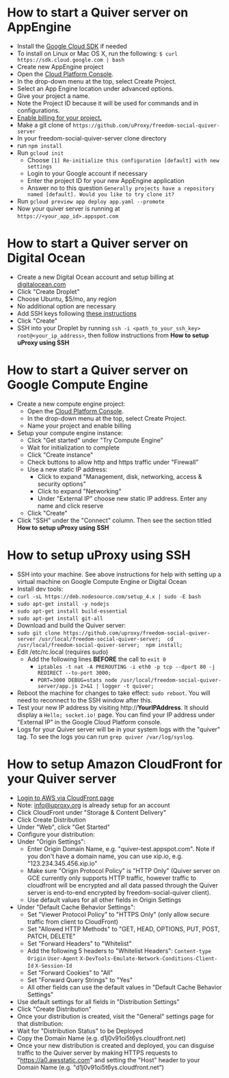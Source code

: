 # How to start a Quiver server on AppEngine
* Install the [Google Cloud SDK](https://cloud.google.com/sdk/) if needed
 * To install on Linux or Mac OS X, run the following: ```$ curl https://sdk.cloud.google.com | bash```
* Create new AppEngine project
 * Open the [Cloud Platform Console](https://console.cloud.google.com/?_ga=1.8589557.1999999848.1449090455).
 * In the drop-down menu at the top, select Create Project.
 * Select an App Engine location under advanced options.
 * Give your project a name.
 * Note the Project ID because it will be used for commands and in configurations.
 * [Enable billing for your project.](https://console.cloud.google.com/project/_/settings)
* Make a git clone of ```https://github.com/uProxy/freedom-social-quiver-server```
* In your freedom-social-quiver-server clone directory
 * run ```npm install```
 * Run ```gcloud init```
     * Choose ```[1] Re-initialize this configuration [default] with new settings```
     * Login to your Google account if necessary
     * Enter the project ID for your new AppEngine application
     * Answer no to this question ```Generally projects have a repository named [default]. Would you like to try clone it?```
 * Run ```gcloud preview app deploy app.yaml --promote```
* Now your quiver server is running at ```https://<your_app_id>.appspot.com```

# How to start a Quiver server on Digital Ocean
* Create a new Digital Ocean account and setup billing at [digitalocean.com](http://digitalocean.com)
* Click "Create Droplet"
 * Choose Ubuntu, $5/mo, any region
 * No additional option are necessary
 * Add SSH keys following [these instructions](https://www.digitalocean.com/community/tutorials/how-to-use-ssh-keys-with-digitalocean-droplets)
 * Click "Create"
* SSH into your Droplet by running ```ssh -i <path_to_your_ssh_key> root@<your_ip_address>```, then follow instructions from **How to setup uProxy using SSH**

# How to start a Quiver server on Google Compute Engine
* Create a new compute engine project:
  * Open the [Cloud Platform Console](https://console.cloud.google.com/?_ga=1.8589557.1999999848.1449090455).
  * In the drop-down menu at the top, select Create Project.
  * Name your project and enable billing
* Setup your compute engine instance:
  * Click "Get started" under "Try Compute Engine"
  * Wait for initialization to complete
  * Click "Create instance"
  * Check buttons to allow http and https traffic under "Firewall"
  * Use a new static IP address:
     * Click to expand "Management, disk, networking, access & security options"
     * Click to expand "Networking"
     * Under "External IP" choose new static IP address.  Enter any name and click reserve
  * Click "Create"
* Click "SSH" under the "Connect" column.  Then see the section titled **How to setup uProxy using SSH**

# How to setup uProxy using SSH
* SSH into your machine.  See above instructions for help with setting up a virtual machine on Google Compute Engine or Digital Ocean
* Install dev tools:
 * ```curl -sL https://deb.nodesource.com/setup_4.x | sudo -E bash```
 * ```sudo apt-get install -y nodejs```
 * ```sudo apt-get install build-essential```
 * ```sudo apt-get install git-all```
* Download and build the Quiver server:
 * ```sudo git clone https://github.com/uproxy/freedom-social-quiver-server /usr/local/freedom-social-quiver-server;  cd /usr/local/freedom-social-quiver-server;  npm install;```
* Edit /etc/rc.local (requires sudo)
  * Add the following lines **BEFORE** the call to ```exit 0```
     * ```iptables -t nat -A PREROUTING -i eth0 -p tcp --dport 80 -j REDIRECT --to-port 3000;```
     * ```PORT=3000 DEBUG=stats node /usr/local/freedom-social-quiver-server/app.js 2>&1 | logger -t quiver;```
* Reboot the machine for changes to take effect: ```sudo reboot```.  You will need to reconnect to the SSH window after this.
* Test your new IP address by visiting http://**YourIPAddress**.  It should display a ```Hello; socket.io!``` page.  You can find your IP address under "External IP" in the Google Cloud Platform console.
* Logs for your Quiver server will be in your system logs with the "quiver" tag.  To see the logs you can run ```grep quiver /var/log/syslog```.

# How to setup Amazon CloudFront for your Quiver server
* [Login to AWS via CloudFront page](https://aws.amazon.com/cloudfront/)
 * Note: info@uproxy.org is already setup for an account
* Click CloudFront under "Storage & Content Delivery"
* Click Create Distribution
* Under "Web", click "Get Started"
* Configure your distribution:
 * Under "Origin Settings":
     * Enter Origin Domain Name, e.g. "quiver-test.appspot.com". Note if you don't have a domain name, you can use xip.io, e.g. "123.234.345.456.xip.io"
     * Make sure "Origin Protocol Policy" is "HTTP Only" (Quiver server on GCE currently only supports HTTP traffic, however traffic to cloudfront will be encrypted and all data passed through the Quiver server is end-to-end encrypted by freedom-social-quiver client).
     * Use default values for all other fields in Origin Settings
 * Under "Default Cache Behavior Settings":
     * Set "Viewer Protocol Policy" to "HTTPS Only" (only allow secure traffic from client to CloudFront)
     * Set "Allowed HTTP Methods" to "GET, HEAD, OPTIONS, PUT, POST, PATCH, DELETE"
     * Set "Forward Headers" to "Whitelist"
     * Add the following 5 headers to "Whitelist Headers": ```Content-type``` ```Origin``` ```User-Agent``` ```X-DevTools-Emulate-Network-Conditions-Client-Id``` ```X-Session-Id```
     * Set "Forward Cookies" to "All"
     * Set "Forward Query Strings" to "Yes"
     * All other fields can use the default values in "Default Cache Behavior Settings"
 * Use default settings for all fields in "Distribution Settings"
 * Click "Create Distribution"
* Once your distribution is created, visit the "General" settings page for that distribution:
 * Wait for "Distribution Status" to be Deployed
 * Copy the Domain Name (e.g. d1j0v91oi5t6ys.cloudfront.net)
* Once your new distribution is created and deployed, you can disguise traffic to the Quiver server by making HTTPS requests to "https://a0.awsstatic.com" and setting the "Host" header to your Domain Name (e.g. "d1j0v91oi5t6ys.cloudfront.net")
